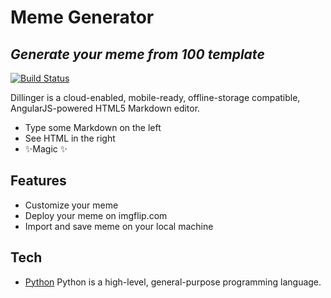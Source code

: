 # Meme Generator
## _Generate your meme from 100 template_


[![Build Status](https://travis-ci.org/joemccann/dillinger.svg?branch=master)](https://travis-ci.org/joemccann/dillinger)

Dillinger is a cloud-enabled, mobile-ready, offline-storage compatible,
AngularJS-powered HTML5 Markdown editor.

- Type some Markdown on the left
- See HTML in the right
- ✨Magic ✨

## Features

- Customize your meme
- Deploy your meme on imgflip.com
- Import and save meme on your local machine


## Tech


- [Python] Python is a high-level, general-purpose programming language.


   [Python]: <https://www.python.org/>
